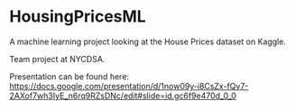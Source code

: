 # HousingPricesML
A machine learning project looking at the House Prices dataset on Kaggle.

Team project at NYCDSA.

Presentation can be found here:
https://docs.google.com/presentation/d/1now09y-i8CsZx-fQv7-2AXof7wh3IyE_n6rq9RZsDNc/edit#slide=id.gc6f9e470d_0_0
